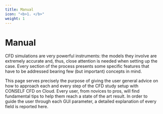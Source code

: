 ```yaml
---
title: Manual
icon: "<b>1. </b>"
weight: 1
---
```


# Manual

CFD simulations are very powerful instruments: the models they involve are extremely accurate and, thus, close attention is needed when setting up the case. Every section of the process presents some specific features that have to be addressed bearing few (but important) concepts in mind.

This page serves precisely the purpose of giving the user general advice on how to approach each and every step of the CFD study setup with CONSELF CFD on Cloud. Every user, from novices to pros, will find fundamental tips to help them reach a state of the art result. In order to guide the user through each GUI parameter, a detailed explanation of every field is reported here.
